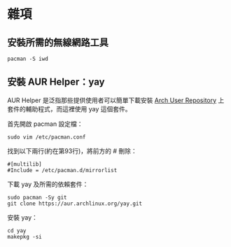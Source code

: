 # 雜項
## 安裝所需的無線網路工具
```
pacman -S iwd
```

## 安裝 AUR Helper：yay
AUR Helper 是泛指那些提供使用者可以簡單下載安裝 [Arch User Repository](https://aur.archlinux.org) 上套件的輔助程式，而這裡使用 yay 這個套件。

首先開啟 pacman 設定檔：
```
sudo vim /etc/pacman.conf
```

找到以下兩行(約在第93行)，將前方的 # 刪除：
```
#[multilib]
#Include = /etc/pacman.d/mirrorlist
```

下載 yay 及所需的依賴套件：
```
sudo pacman -Sy git
git clone https://aur.archlinux.org/yay.git
```

安裝 yay：
```
cd yay
makepkg -si
```